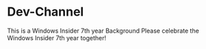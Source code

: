 # Dev-Channel
This is a Windows Insider 7th year Background
Please celebrate the Windows Insider 7th year together!
